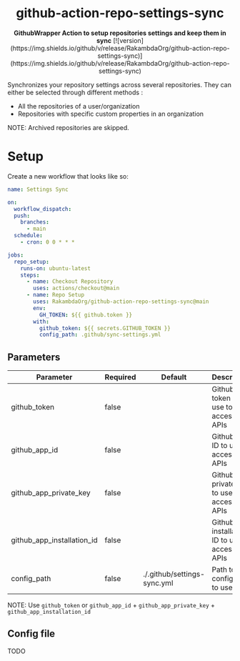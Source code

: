 <h1 align="center">github-action-repo-settings-sync</h1>
<div align="center">
<b>GithubWrapper Action to setup repositories settings and keep them in sync</b>
[![version](https://img.shields.io/github/v/release/RakambdaOrg/github-action-repo-settings-sync)](https://img.shields.io/github/v/release/RakambdaOrg/github-action-repo-settings-sync)
</div>

Synchronizes your repository settings across several repositories.
They can either be selected through different methods :

* All the repositories of a user/organization
* Repositories with specific custom properties in an organization

NOTE: Archived repositories are skipped.

# Setup

Create a new workflow that looks like so:

```yaml
name: Settings Sync

on:
  workflow_dispatch:
  push:
    branches:
      - main
  schedule:
    - cron: 0 0 * * *

jobs:
  repo_setup:
    runs-on: ubuntu-latest
    steps:
      - name: Checkout Repository
        uses: actions/checkout@main
      - name: Repo Setup
        uses: RakambdaOrg/github-action-repo-settings-sync@main
        env:
          GH_TOKEN: ${{ github.token }}
        with:
          github_token: ${{ secrets.GITHUB_TOKEN }}
          config_path: .github/sync-settings.yml
```

## Parameters

| Parameter                  | Required | Default                     | Description                                      |
|----------------------------|----------|-----------------------------|--------------------------------------------------|
| github_token               | false    |                             | Github token to use to access APIs               |
| github_app_id              | false    |                             | Github App ID to use to access APIs              |
| github_app_private_key     | false    |                             | Github App private key to use to access APIs     |
| github_app_installation_id | false    |                             | Github App installation ID to use to access APIs |
| config_path                | false    | ./.github/settings-sync.yml | Path to the config file to use                   |

NOTE: Use `github_token` or `github_app_id` + `github_app_private_key` + `github_app_installation_id`

## Config file

TODO
